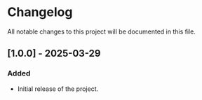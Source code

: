 # Changelog

All notable changes to this project will be documented in this file.

## [1.0.0] - 2025-03-29

### Added

- Initial release of the project.
